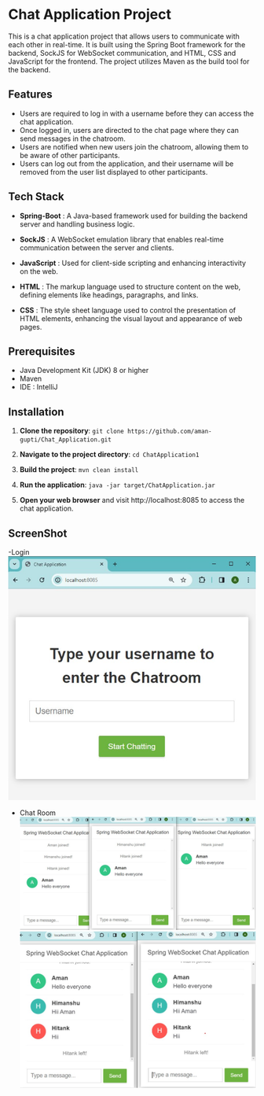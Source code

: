 # Chat Application Project

This is a chat application project that allows users to communicate with each other in real-time. 
It is built using the Spring Boot framework for the backend, SockJS for WebSocket communication, and HTML, CSS and JavaScript for the frontend.
The project utilizes Maven as the build tool for the backend.

## Features
* Users are required to log in with a username before they can access the chat application.
* Once logged in, users are directed to the chat page where they can send messages in the chatroom.
*  Users are notified when new users join the chatroom, allowing them to be aware of other participants.
* Users can log out from the application, and their username will be removed from the user list displayed to other participants.

## Tech Stack
* **Spring-Boot** : A Java-based framework used for building the backend server and handling business logic.
  
* **SockJS** : A WebSocket emulation library that enables real-time communication between the server and clients.
  
* **JavaScript** : Used for client-side scripting and enhancing interactivity on the web.
  
* **HTML** : The markup language used to structure content on the web, defining elements like headings, paragraphs, and links.
  
* **CSS** : The style sheet language used to control the presentation of HTML elements, enhancing the visual layout and appearance of web pages.

## Prerequisites
- Java Development Kit (JDK) 8 or higher
- Maven
- IDE : IntelliJ

## Installation
1. **Clone the repository**: `git clone https://github.com/aman-gupti/Chat_Application.git`
   
2. **Navigate to the project directory**: `cd ChatApplication1`

3. **Build the project**: `mvn clean install`

4. **Run the application**: `java -jar target/ChatApplication.jar`

5. **Open your web browser** and visit http://localhost:8085 to access the chat application.

## ScreenShot
-Login
![Login](img/login.jpg)

- Chat Room
![add user](img/img1.jpg)
![chat ](img/img2.jpg)











